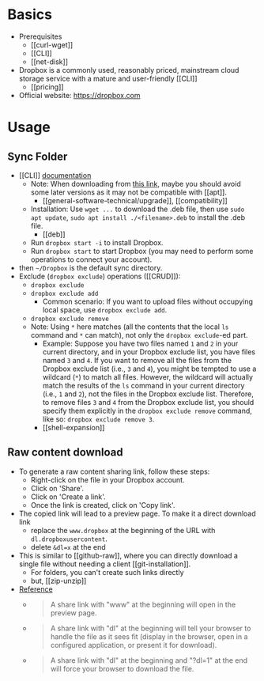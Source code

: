 # Basics
- Prerequisites
  - [[curl-wget]]
  - [[CLI]]
  - [[net-disk]]
- Dropbox is a commonly used, reasonably priced, mainstream cloud storage service with a mature and user-friendly [[CLI]]
  - [[pricing]]
- Official website: https://dropbox.com

# Usage
## Sync Folder
- [[CLI]] [documentation](https://help.dropbox.com/installs/linux-commands)
  - Note: When downloading from [this link](https://linux.dropboxstatic.com/packages/ubuntu/), maybe you should avoid some later versions as it may not be compatible with [[apt]].
    - [[general-software-technical/upgrade]], [[compatibility]]
  - Installation: Use `wget ...` to download the .deb file, then use `sudo apt update`, `sudo apt install ./<filename>.deb` to install the .deb file.
    - [[deb]]
  - Run `dropbox start -i` to install Dropbox.
  - Run `dropbox start` to start Dropbox (you may need to perform some operations to connect your account).
- then `~/Dropbox` is the default sync directory.
- Exclude (`dropbox exclude`) operations ([[CRUD]]):
  - `dropbox exclude`
  - `dropbox exclude add`
    - Common scenario: If you want to upload files without occupying local space, use `dropbox exclude add`.
  - `dropbox exclude remove`
  - Note: Using `*` here matches (all the contents that the local `ls` command and `*` can match), not only the `dropbox exclude`-ed part.
    - Example: Suppose you have two files named `1` and `2` in your current directory, and in your Dropbox exclude list, you have files named `3` and `4`. If you want to remove all the files from the Dropbox exclude list (i.e., `3` and `4`), you might be tempted to use a wildcard (`*`) to match all files. However, the wildcard will actually match the results of the `ls` command in your current directory (i.e., `1` and `2`), not the files in the Dropbox exclude list. Therefore, to remove files `3` and `4` from the Dropbox exclude list, you should specify them explicitly in the `dropbox exclude remove` command, like so: `dropbox exclude remove 3`.
    - [[shell-expansion]]
## Raw content download
- To generate a raw content sharing link, follow these steps:
  - Right-click on the file in your Dropbox account.
  - Click on 'Share'.
  - Click on 'Create a link'.
  - Once the link is created, click on 'Copy link'.
- The copied link will lead to a preview page. To make it a direct download link
  - replace the `www.dropbox` at the beginning of the URL with `dl.dropboxusercontent`.
  - delete `&dl=x` at the end
- This is similar to [[github-raw]], where you can directly download a single file without needing a client [[git-installation]].
  - For folders, you can't create such links directly
  - but, [[zip-unzip]]
- [Reference](https://www.dropboxforum.com/t5/Create-upload-and-share/public-links-to-raw-files/td-p/110391)
  - > A share link with "www" at the beginning will open in the preview page.
  - > A share link with "dl" at the beginning will tell your browser to handle the file as it sees fit (display in the browser, open in a configured application, or present it for download).
  - > A share link with "dl" at the beginning and "?dl=1" at the end will force your browser to download the file.